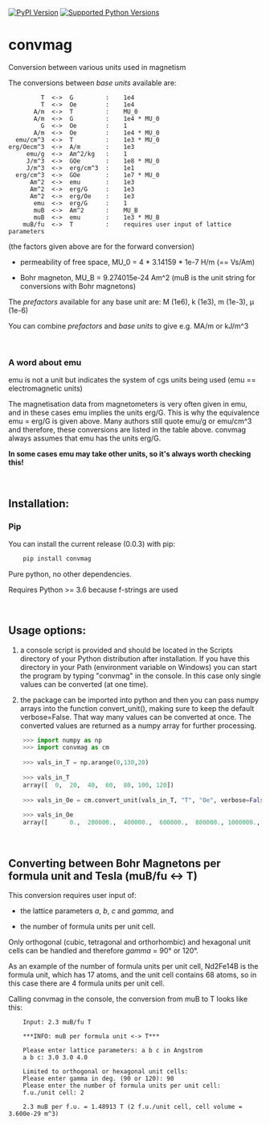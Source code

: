[![PyPI Version](https://img.shields.io/pypi/v/convmag.svg)](https://pypi.python.org/pypi/convmag/)
[![Supported Python Versions](https://img.shields.io/pypi/pyversions/convmag.svg)](https://pypi.python.org/pypi/convmag/)

# convmag
Conversion between various units used in magnetism

The conversions between *base units* available are:
        
             T  <->  G         :    1e4
             T  <->  Oe        :    1e4
           A/m  <->  T         :    MU_0
           A/m  <->  G         :    1e4 * MU_0
             G  <->  Oe        :    1
           A/m  <->  Oe        :    1e4 * MU_0
      emu/cm^3  <->  T         :    1e3 * MU_0
    erg/Oecm^3  <->  A/m       :    1e3
         emu/g  <->  Am^2/kg   :    1
         J/m^3  <->  GOe       :    1e8 * MU_0
         J/m^3  <->  erg/cm^3  :    1e1
      erg/cm^3  <->  GOe       :    1e7 * MU_0
          Am^2  <->  emu       :    1e3
          Am^2  <->  erg/G     :    1e3
          Am^2  <->  erg/Oe    :    1e3
           emu  <->  erg/G     :    1
           muB  <->  Am^2      :    MU_B
           muB  <->  emu       :    1e3 * MU_B
        muB/fu  <->  T         :    requires user input of lattice parameters

(the factors given above are for the forward conversion)

- permeability of free space, MU_0 = 4 * 3.14159 * 1e-7 H/m  (== Vs/Am)

- Bohr magneton, MU_B =  9.274015e-24 Am^2
      (muB is the unit string for conversions with Bohr magnetons)

The *prefactors* available for any base unit are: M (1e6), k (1e3), m (1e-3), µ (1e-6)

You can combine *prefactors* and *base units* to give e.g. MA/m or kJ/m^3

<br>

### A word about emu

emu is not a unit but indicates the system of cgs units being used (emu == electromagnetic units)

The magnetisation data from magnetometers is very often given in emu, and in these cases emu implies the units erg/G. 
This is why the equivalence emu = erg/G is given above. Many authors still quote emu/g or emu/cm^3 and therefore,
these conversions are listed in the table above. convmag always assumes that emu has the units erg/G.

**In some cases emu may take other units, so it's always worth checking this!** 

<br>

## Installation:

### Pip
You can install the current release (0.0.3) with pip:
```bash
    pip install convmag
```

Pure python, no other dependencies.

Requires Python >= 3.6 because f-strings are used

<br>

## Usage options:

1) a console script is provided and should be located in the Scripts directory of
   your Python distribution after installation. If you have this directory in
   your Path (environment variable on Windows) you can start the program by
   typing "convmag" in the console. In this case only single values can be 
   converted (at one time).

2) the package can be imported into python and then you can pass numpy arrays
   into the function convert_unit(), making sure to keep the default verbose=False.
   That way many values can be converted at once. The converted
   values are returned as a numpy array for further processing.
   
```python
    >>> import numpy as np
    >>> import convmag as cm
    
    >>> vals_in_T = np.arange(0,130,20)
    
    >>> vals_in_T
    array([  0,  20,  40,  60,  80, 100, 120])
   
    >>> vals_in_Oe = cm.convert_unit(vals_in_T, "T", "Oe", verbose=False)
    
    >>> vals_in_Oe
    array([      0.,  200000.,  400000.,  600000.,  800000., 1000000., 1200000.])
```

<br>

## Converting between Bohr Magnetons per formula unit and Tesla (muB/fu <-> T)

This conversion requires user input of:

- the lattice parameters *a*, *b*, *c* and *gamma*, and

- the number of formula units per unit cell.

Only orthogonal (cubic, tetragonal and orthorhombic) and hexagonal unit cells can be handled
and therefore *gamma* = 90° or 120°.

As an example of the number of formula units per unit cell, Nd2Fe14B is the formula unit, which
has 17 atoms, and the unit cell contains 68 atoms, so in this case there are 4 formula units per unit cell.

Calling convmag in the console, the conversion from muB to T looks like this:

```
    Input: 2.3 muB/fu T

    ***INFO: muB per formula unit <-> T***

    Please enter lattice parameters: a b c in Angstrom
    a b c: 3.0 3.0 4.0

    Limited to orthogonal or hexagonal unit cells:
    Please enter gamma in deg. (90 or 120): 90
    Please enter the number of formula units per unit cell:
    f.u./unit cell: 2

    2.3 muB per f.u. = 1.48913 T (2 f.u./unit cell, cell volume = 3.600e-29 m^3)
```

